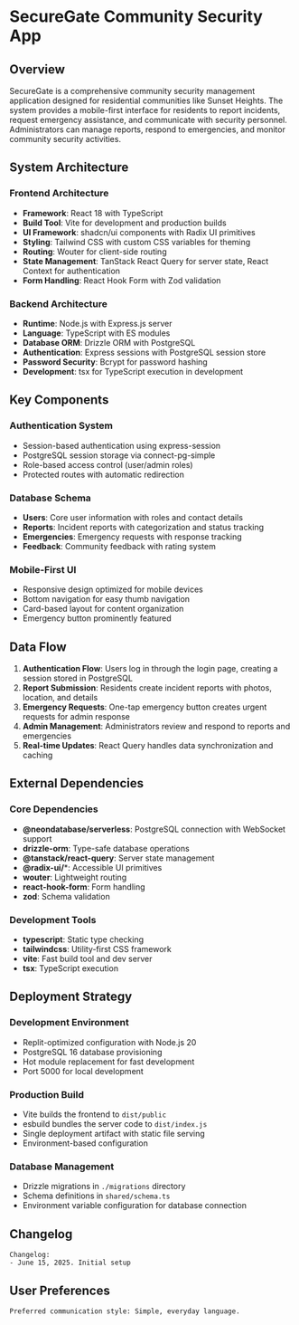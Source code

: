 # SecureGate Community Security App

## Overview

SecureGate is a comprehensive community security management application designed for residential communities like Sunset Heights. The system provides a mobile-first interface for residents to report incidents, request emergency assistance, and communicate with security personnel. Administrators can manage reports, respond to emergencies, and monitor community security activities.

## System Architecture

### Frontend Architecture
- **Framework**: React 18 with TypeScript
- **Build Tool**: Vite for development and production builds
- **UI Framework**: shadcn/ui components with Radix UI primitives
- **Styling**: Tailwind CSS with custom CSS variables for theming
- **Routing**: Wouter for client-side routing
- **State Management**: TanStack React Query for server state, React Context for authentication
- **Form Handling**: React Hook Form with Zod validation

### Backend Architecture
- **Runtime**: Node.js with Express.js server
- **Language**: TypeScript with ES modules
- **Database ORM**: Drizzle ORM with PostgreSQL
- **Authentication**: Express sessions with PostgreSQL session store
- **Password Security**: Bcrypt for password hashing
- **Development**: tsx for TypeScript execution in development

## Key Components

### Authentication System
- Session-based authentication using express-session
- PostgreSQL session storage via connect-pg-simple
- Role-based access control (user/admin roles)
- Protected routes with automatic redirection

### Database Schema
- **Users**: Core user information with roles and contact details
- **Reports**: Incident reports with categorization and status tracking
- **Emergencies**: Emergency requests with response tracking
- **Feedback**: Community feedback with rating system

### Mobile-First UI
- Responsive design optimized for mobile devices
- Bottom navigation for easy thumb navigation
- Card-based layout for content organization
- Emergency button prominently featured

## Data Flow

1. **Authentication Flow**: Users log in through the login page, creating a session stored in PostgreSQL
2. **Report Submission**: Residents create incident reports with photos, location, and details
3. **Emergency Requests**: One-tap emergency button creates urgent requests for admin response
4. **Admin Management**: Administrators review and respond to reports and emergencies
5. **Real-time Updates**: React Query handles data synchronization and caching

## External Dependencies

### Core Dependencies
- **@neondatabase/serverless**: PostgreSQL connection with WebSocket support
- **drizzle-orm**: Type-safe database operations
- **@tanstack/react-query**: Server state management
- **@radix-ui/***: Accessible UI primitives
- **wouter**: Lightweight routing
- **react-hook-form**: Form handling
- **zod**: Schema validation

### Development Tools
- **typescript**: Static type checking
- **tailwindcss**: Utility-first CSS framework
- **vite**: Fast build tool and dev server
- **tsx**: TypeScript execution

## Deployment Strategy

### Development Environment
- Replit-optimized configuration with Node.js 20
- PostgreSQL 16 database provisioning
- Hot module replacement for fast development
- Port 5000 for local development

### Production Build
- Vite builds the frontend to `dist/public`
- esbuild bundles the server code to `dist/index.js`
- Single deployment artifact with static file serving
- Environment-based configuration

### Database Management
- Drizzle migrations in `./migrations` directory
- Schema definitions in `shared/schema.ts`
- Environment variable configuration for database connection

## Changelog

```
Changelog:
- June 15, 2025. Initial setup
```

## User Preferences

```
Preferred communication style: Simple, everyday language.
```